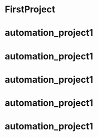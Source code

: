 # FirstProject
# automation_project1
# automation_project1
# automation_project1
# automation_project1
# automation_project1
